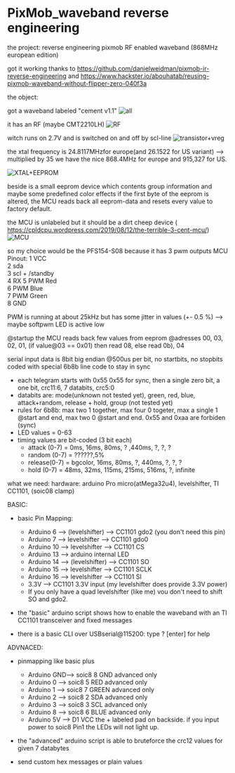# PixMob_waveband reverse engineering

the project:
  reverse engineering pixmob RF enabled waveband (868MHz european edition)
  
  got it working thanks to https://github.com/danielweidman/pixmob-ir-reverse-engineering 
  and  https://www.hackster.io/abouhatab/reusing-pixmob-waveband-without-flipper-zero-040f3a

the object:

  got a waveband labeled "cement v1.1"
  ![all](https://github.com/sueppchen/PixMob_waveband/assets/58486836/6f24268f-cfc5-4daa-93ae-c9d2c14f122d)
  
  it has an RF (maybe CMT2210LH)
  ![RF](https://github.com/sueppchen/PixMob_waveband/assets/58486836/27d4b4d4-64a9-4391-908f-28166be6646a)
  
  witch runs on 2.7V and is switched on and off by scl-line
  ![transistor+vreg](https://github.com/sueppchen/PixMob_waveband/assets/58486836/2c1df685-c942-491d-9bc7-c8434d9b0ffb)
  
  the xtal frequency is 24.8117MHzfor europe(and 26.1522 for US variant)
  --> multiplied by 35 we have the nice 868.4MHz for europe and 915,327 for US.
  
  ![XTAL+EEPROM](https://github.com/sueppchen/PixMob_waveband/assets/58486836/8d73dcba-42db-4f61-b4b3-9b6028d15b26)
  
  beside is a small eeprom device which contents group information and maybe some predefined color effects
  if the first byte of the eeprom is altered, the MCU reads back all eeprom-data and resets every value to factory default.
  
  the MCU is unlabeled but it should be a dirt cheep device ( https://cpldcpu.wordpress.com/2019/08/12/the-terrible-3-cent-mcu/)
  ![MCU](https://github.com/sueppchen/PixMob_waveband/assets/58486836/497c3a8c-62c1-48c1-b1f2-a0d007095368)
  
  so my choice would be the PFS154-S08 because it has 3 pwm outputs
  MCU Pinout:
   1 VCC   
   2 sda   
   3 scl + /standby    
   4 RX
   5 PWM Red   
   6 PWM Blue   
   7 PWM Green   
   8 GND 
  
  PWM is running at about 25kHz but has some jitter in values (+- 0.5 %)  --> maybe softpwm
  LED is active low
  
  @startup the MCU reads back few values from eeprom @adresses 00, 03, 02, 01, (if value@03 == 0x01) then read 08, else read 0b), 04

  serial input data is 8bit big endian @500us per bit, no startbits, no stopbits coded with special 6b8b line code to stay in sync
  - each telegram starts with 0x55 0x55 for sync, then a single zero bit, a one bit, crc11:6, 7 databits, crc5:0
  - databits are: mode(unknown not tested yet), green, red, blue, attack+random, release + hold, group (not tested yet)
  - rules for 6b8b: max two 1 together, max four 0 togeter, max a single 1 @start and end, max two 0 @start and end. 0x55 and 0xaa are forbiden (sync)
  - LED values = 0-63
  - timing values are bit-coded (3 bit each)
    + attack (0-7) = 0ms, 16ms, 80ms, ? ,440ms, ?, ?, ?
    + random (0-7) = ??????,5%
    + release(0-7) = bgcolor, 16ms, 80ms, ?, 440ms, ?, ?, ?
    + hold   (0-7) = 48ms, 32ms, 115ms, 215ms, 516ms, ?, infinite
  
  
what we need:
  hardware: arduino Pro micro(atMega32u4), levelshifter, TI CC1101, (soic08 clamp)
  
  BASIC:
   + basic Pin Mapping:
     - Arduino  6 --> (levelshifter) --> CC1101 gdo2 (you don't need this pin) 
     - Arduino  7 --> levelshifter --> CC1101 gdo0
     - Arduino 10 --> levelshifter --> CC1101 CS
     - Arduino 13 --> arduino internal LED
     - Arduino 14 --> (levelshifter) --> CC1101 SO
     - Arduino 15 --> levelshifter --> CC1101 SCLK
     - Arduino 16 --> levelshifter --> CC1101 SI
     - 3.3V --> CC1101 3.3V input (my levelshifter does provide 3.3V power)
     - If you only have a quad levelshifter (like me) vou don't need to shift SO and gdo2.
  
   + the "basic" arduino script shows how to enable the waveband with an TI CC1101 transceiver and fixed messages
   + there is a basic CLI over USBserial@115200: type ? [enter] for help
  
  ADVNACED:
   + pinmapping like basic plus
     - Arduino GND--> soic8 8 GND    advanced only
     - Arduino  0 --> soic8 5 RED    advanced only
     - Arduino  1 --> soic8 7 GREEN  advanced only
     - Arduino  2 --> soic8 2 SDA    advanced only
     - Arduino  3 --> soic8 3 SCL    advanced only
     - Arduino  8 --> soic8 6 BLUE   advanced only
     - Arduino 5V --> D1 VCC the + labeled pad on backside. if you input power to soic8 Pin1 the LEDs will not light up.
  
   + the "advanced" arduino script is able to bruteforce the crc12 values for given 7 databytes
   + send custom hex messages or plain values
      
